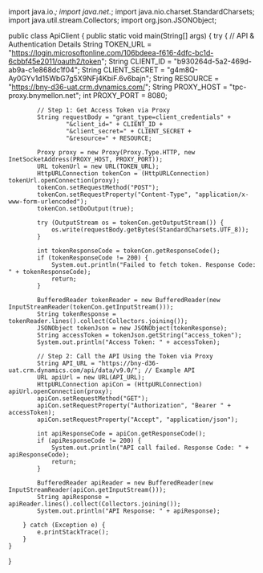 import java.io.*;
import java.net.*;
import java.nio.charset.StandardCharsets;
import java.util.stream.Collectors;
import org.json.JSONObject;

public class ApiClient {
    public static void main(String[] args) {
        try {
            // API & Authentication Details
            String TOKEN_URL = "https://login.microsoftonline.com/106bdeea-f616-4dfc-bc1d-6cbbf45e2011/oauth2/token";
            String CLIENT_ID = "b930264d-5a2-469d-ab9a-c1e868dc1f04";
            String CLIENT_SECRET = "g4m8Q-Ay0GYv1d15WbG7g5X9NFj4KbiF.6v6bajn";
            String RESOURCE = "https://bny-d36-uat.crm.dynamics.com/";
            String PROXY_HOST = "tpc-proxy.bnymellon.net";
            int PROXY_PORT = 8080;

            // Step 1: Get Access Token via Proxy
            String requestBody = "grant_type=client_credentials" +
                    "&client_id=" + CLIENT_ID +
                    "&client_secret=" + CLIENT_SECRET +
                    "&resource=" + RESOURCE;

            Proxy proxy = new Proxy(Proxy.Type.HTTP, new InetSocketAddress(PROXY_HOST, PROXY_PORT));
            URL tokenUrl = new URL(TOKEN_URL);
            HttpURLConnection tokenCon = (HttpURLConnection) tokenUrl.openConnection(proxy);
            tokenCon.setRequestMethod("POST");
            tokenCon.setRequestProperty("Content-Type", "application/x-www-form-urlencoded");
            tokenCon.setDoOutput(true);

            try (OutputStream os = tokenCon.getOutputStream()) {
                os.write(requestBody.getBytes(StandardCharsets.UTF_8));
            }

            int tokenResponseCode = tokenCon.getResponseCode();
            if (tokenResponseCode != 200) {
                System.out.println("Failed to fetch token. Response Code: " + tokenResponseCode);
                return;
            }

            BufferedReader tokenReader = new BufferedReader(new InputStreamReader(tokenCon.getInputStream()));
            String tokenResponse = tokenReader.lines().collect(Collectors.joining());
            JSONObject tokenJson = new JSONObject(tokenResponse);
            String accessToken = tokenJson.getString("access_token");
            System.out.println("Access Token: " + accessToken);

            // Step 2: Call the API Using the Token via Proxy
            String API_URL = "https://bny-d36-uat.crm.dynamics.com/api/data/v9.0/"; // Example API
            URL apiUrl = new URL(API_URL);
            HttpURLConnection apiCon = (HttpURLConnection) apiUrl.openConnection(proxy);
            apiCon.setRequestMethod("GET");
            apiCon.setRequestProperty("Authorization", "Bearer " + accessToken);
            apiCon.setRequestProperty("Accept", "application/json");

            int apiResponseCode = apiCon.getResponseCode();
            if (apiResponseCode != 200) {
                System.out.println("API call failed. Response Code: " + apiResponseCode);
                return;
            }

            BufferedReader apiReader = new BufferedReader(new InputStreamReader(apiCon.getInputStream()));
            String apiResponse = apiReader.lines().collect(Collectors.joining());
            System.out.println("API Response: " + apiResponse);

        } catch (Exception e) {
            e.printStackTrace();
        }
    }
}
